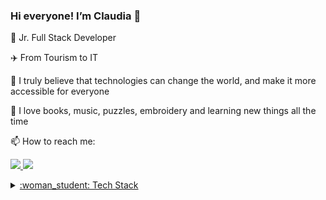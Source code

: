 ### Hi everyone! I’m Claudia 👋


 <p>🌱 Jr. Full Stack Developer </p>
 <p>✈️ From Tourism to IT</p>
 <p>🚀 I truly believe that technologies can change the world, and make it more accessible for everyone</p>
 <p>🧡 I love books, music, puzzles, embroidery and learning new things all the time</p>
 <p>📫 How to reach me:</p>
   <p> <a href="mailto:claudia.glezg@gmail.com" target="_blank"><img src="https://skillicons.dev/icons?i=gmail,"/> 
 <a href="https://www.linkedin.com/in/claudiaglezgarcia/" target="_blank"><img src="https://skillicons.dev/icons?i=linkedin,"/> </p>
  <details>
<summary>:woman_student: Tech Stack</summary>

#### Frontend

 ![Static Badge](https://img.shields.io/badge/HTML5-e34c26?style=flat&logo=HTML5&labelColor=%23ffffff)
 ![Static Badge](https://img.shields.io/badge/CSS-264de4?style=flat&logo=CSS&logoColor=%23264de4&labelColor=%23ffffff)
 ![Static Badge](https://img.shields.io/badge/JavaScript-f0db4f?style=flat&logo=JavaScript&logoColor=%23f0db4f&labelColor=%23323330)
 ![Static Badge](https://img.shields.io/badge/TypeScript-007acc?style=flat&logo=TypeScript&logoColor=%23007acc&labelColor=%23ffffff)
 ![Static Badge](https://img.shields.io/badge/React-61DBFB?style=flat&logo=React&logoColor=%2361DBFB&labelColor=%236c6a6a)
 ![Static Badge](https://img.shields.io/badge/Angular-c3002f?style=flat&logo=Angular&logoColor=%23c3002f&labelColor=%23ffffff)


 #### Frontend Libraries

 ![Static Badge](https://img.shields.io/badge/Bootstrap-8312FA?style=flat&logo=Bootstrap&logoColor=8312FA&labelColor=%23ffffff)
 ![Static Badge](https://img.shields.io/badge/Tailwind%20CSS-06b6d4?style=flat&logo=Tailwind%20CSS&logoColor=06b6d4&labelColor=%23ffffff)
 ![Static Badge](https://img.shields.io/badge/Material%20UI-2196f3?style=flat&logo=MUI&logoColor=2196f3&labelColor=%23ffffff)
 

#### Backend

 ![Static Badge](https://img.shields.io/badge/PHP-787CB5?logo=PHP&labelColor=ffffff&color=787CB5)
 ![Static Badge](https://img.shields.io/badge/Laravel-F05340?logo=Laravel&logoColor=F05340&labelColor=ffffff&color=F05340)
 ![Static Badge](https://img.shields.io/badge/Java-ED8B00?logo=Java&logoColor=ED8B00&color=ED8B00)
 ![Static Badge](https://img.shields.io/badge/Spring-6DB33F?logo=Spring&logoColor=6DB33F&labelColor=ffffff&color=6DB33F)
 

#### Databases

 ![Static Badge](https://img.shields.io/badge/MySQL-00758f?logo=MySQL&logoColor=00758f&labelColor=ffffff&color=00758f)
 ![Static Badge](https://img.shields.io/badge/MongoDB-4DB33D?logo=MongoDB&logoColor=4DB33D&labelColor=ffffff&color=4DB33D)
 

#### Testing

 ![Static Badge](https://img.shields.io/badge/Jest-C21325?logo=Jest&logoColor=C21325&labelColor=ffffff&color=C21325)
 ![Static Badge](https://img.shields.io/badge/Jasmine-8A4182?logo=Jasmine&logoColor=8A4182&labelColor=ffffff&color=8A4182)
 ![Static Badge](https://img.shields.io/badge/PHPUnit-6C9BD1?logoColor=6C9BD1&color=6C9BD1)
 ![Static Badge](https://img.shields.io/badge/JUnit5-25A162?logo=JUnit5&logoColor=25A162&labelColor=ffffff)
 ![Static Badge](https://img.shields.io/badge/Mockito-B8E986?logoColor=B8E986&color=B8E986)


#### APIs

 ![Static Badge](https://img.shields.io/badge/Postman-EF5B25?logo=Postman&logoColor=EF5B25&labelColor=ffffff&color=EF5B25)
 ![Static Badge](https://img.shields.io/badge/Swagger-85EA2D?logo=Swagger&logoColor=85EA2D&labelColor=ffffff&color=85EA2D)


#### Control Version

 ![Static Badge](https://img.shields.io/badge/Git-F1502F?logo=Git&logoColor=F1502F&labelColor=ffffff&color=F1502F)
 ![Static Badge](https://img.shields.io/badge/GitHub-666666?logo=GitHub&logoColor=666666&labelColor=ffffff&color=666666)


#### Deployment

![Static Badge](https://img.shields.io/badge/Netlify-00C7B7?logo=Netlify&logoColor=00C7B7&labelColor=ffffff)
![Static Badge](https://img.shields.io/badge/Vercel-000000?logo=Vercel&logoColor=000000&labelColor=ffffff)
![Static Badge](https://img.shields.io/badge/GitHub%20Pages-000000?logo=GitHub%20Pages&logoColor=000000&labelColor=ffffff)


#### Tools

 ![Static Badge](https://img.shields.io/badge/Visual%20Studio%20Code-007ACC?logoColor=007ACC)
 ![Static Badge](https://img.shields.io/badge/Eclipse-2C2255?logo=Eclipse%20IDE&logoColor=2C2255&labelColor=ffffff)
 ![Static Badge](https://img.shields.io/badge/Figma-F24e1e?logo=Figma&logoColor=F24e1e&labelColor=ffffff)
 ![Static Badge](https://img.shields.io/badge/Notion-000000?logo=Notion&logoColor=000000&labelColor=ffffff)
 ![Static Badge](https://img.shields.io/badge/Jira-0052CC?logo=Jira&logoColor=0052CC&labelColor=ffffff)
 ![Static Badge](https://img.shields.io/badge/Trello-0079BF?logo=Trello&logoColor=0079BF&labelColor=ffffff)


</details>


    
 


